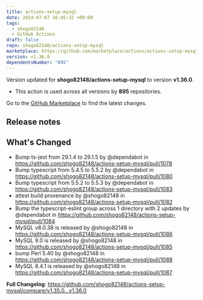 ```yaml
---
title: actions-setup-mysql
date: 2024-07-07 16:45:32 +00:00
tags:
  - shogo82148
  - GitHub Actions
draft: false
repo: shogo82148/actions-setup-mysql
marketplace: https://github.com/marketplace/actions/actions-setup-mysql
version: v1.36.0
dependentsNumber: "895"
---
```



Version updated for **shogo82148/actions-setup-mysql** to version **v1.36.0**.
- This action is used across all versions by **895** repositories.

Go to the [GitHub Marketplace](https://github.com/marketplace/actions/actions-setup-mysql) to find the latest changes.

## Release notes

## What's Changed
* Bump ts-jest from 29.1.4 to 29.1.5 by @dependabot in https://github.com/shogo82148/actions-setup-mysql/pull/1078
* Bump typescript from 5.4.5 to 5.5.2 by @dependabot in https://github.com/shogo82148/actions-setup-mysql/pull/1080
* Bump typescript from 5.5.2 to 5.5.3 by @dependabot in https://github.com/shogo82148/actions-setup-mysql/pull/1083
* attest build provenance by @shogo82148 in https://github.com/shogo82148/actions-setup-mysql/pull/1082
* Bump the typescript-eslint group across 1 directory with 2 updates by @dependabot in https://github.com/shogo82148/actions-setup-mysql/pull/1084
* MySQL v8.0.38 is released by @shogo82148 in https://github.com/shogo82148/actions-setup-mysql/pull/1086
* MySQL 9.0 is released by @shogo82148 in https://github.com/shogo82148/actions-setup-mysql/pull/1085
* bump Perl 5.40 by @shogo82148 in https://github.com/shogo82148/actions-setup-mysql/pull/1088
* MySQL 8.4.1 is released by @shogo82148 in https://github.com/shogo82148/actions-setup-mysql/pull/1087


**Full Changelog**: https://github.com/shogo82148/actions-setup-mysql/compare/v1.35.0...v1.36.0
